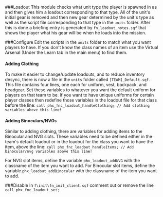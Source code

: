 ###Loadout
This module checks what unit type the player is spawned in as and then gives him a loadout corresponding to that type. All of the unit's initial gear is removed and then new gear determined by the unit's type as well as the script file corresponding to that type in the `units` folder. After this is done a briefing entry is generated by `fn_loadout_notes.sqf` that shows the player what his gear will be when he loads into the mission.

###Configure
Edit the scripts in the `units` folder to match what you want players to have. If you don't know the class names of an item use the Virtual Arsenal (Under the Learn tab in the main menu) to find them. 

#### Adding Clothing
To make it easier to change/update loadouts, and to reduce inventory desync, there is now a file in the `units` folder called `[TEAM]_Default.sqf`. This file contains four lines, one each for uniform, vest, backpack, and headgear. Set these variables to whatever you want the default uniform for players on that team to be. If you want to have unique uniforms for certain player classes then redefine those variables in the loadout file for that class before the line: ```call phx_fnc_loadout_handleClothing; // Add clothing variables above this line!```

#### Adding Binoculars/NVGs
Similar to adding clothing, there are variables for adding items to the Binocular and NVG slots. These variables need to be defined either in the team's default loadout or in the loadout for the class you want to have the item, above the line: ```call phx_fnc_loadout_handleItems; // Add binocular/nvg variables above this line!```

For NVG slot items, define the variable `phx_loadout_addNVG` with the classname of the item you want to add. 
For Binocular slot items, define the variable `phx_loadout_addBinocular` with the classname of the item you want to add.

###Disable
In `f\init\fn_init_client.sqf` comment out or remove the line ```call phx_fnc_loadout_set;```
